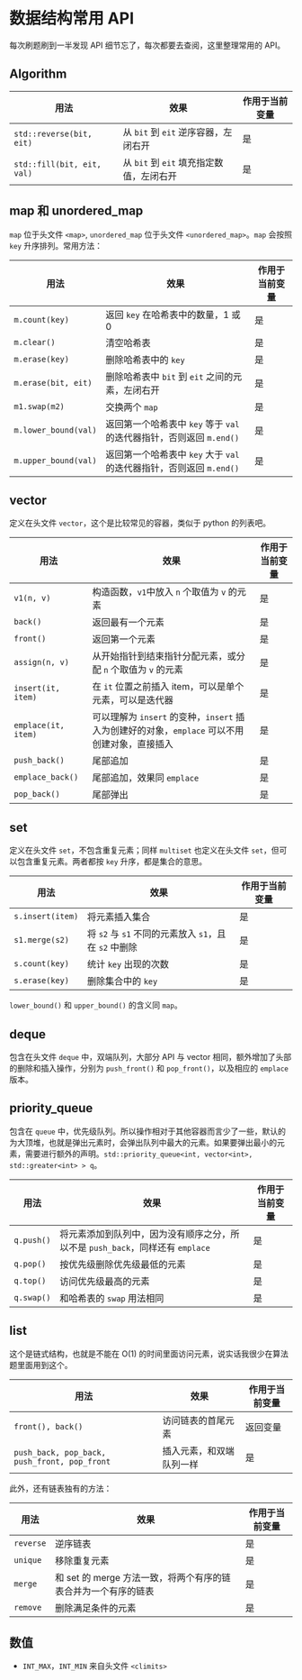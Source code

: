 # 数据结构常用 API

每次刷题刷到一半发现 API 细节忘了，每次都要去查阅，这里整理常用的 API。

## Algorithm

| 用法                       | 效果                                     | 作用于当前变量 |
| -------------------------- | ---------------------------------------- | -------------- |
| `std::reverse(bit, eit)`   | 从 `bit` 到 `eit` 逆序容器，左闭右开     | 是             |
| `std::fill(bit, eit, val)` | 从 `bit` 到 `eit` 填充指定数值，左闭右开 | 是             |

## map 和 unordered\_map

`map` 位于头文件 `<map>`, `unordered_map` 位于头文件 `<unordered_map>`。`map` 会按照 `key` 升序排列。常用方法：

| 用法                 | 效果                                                                 | 作用于当前变量 |
| -------------------- | -------------------------------------------------------------------- | -------------- |
| `m.count(key)`       | 返回 `key` 在哈希表中的数量，1 或 0                                  | 是             |
| `m.clear()`          | 清空哈希表                                                           | 是             |
| `m.erase(key)`       | 删除哈希表中的 `key`                                                 | 是             |
| `m.erase(bit, eit)`  | 删除哈希表中 `bit` 到 `eit` 之间的元素，左闭右开                     | 是             |
| `m1.swap(m2)`        | 交换两个 `map`                                                       | 是             |
| `m.lower_bound(val)` | 返回第一个哈希表中 `key` 等于 `val` 的迭代器指针，否则返回 `m.end()` | 是             |
| `m.upper_bound(val)` | 返回第一个哈希表中 `key` 大于 `val` 的迭代器指针，否则返回 `m.end()` | 是             |

## vector

定义在头文件 `vector`，这个是比较常见的容器，类似于 python 的列表吧。

| 用法                | 效果                                                                                          | 作用于当前变量 |
| ------------------- | --------------------------------------------------------------------------------------------- | -------------- |
| `v1(n, v)`          | 构造函数，`v1`中放入 `n` 个取值为 `v` 的元素                                                  | 是             |
| `back()`            | 返回最有一个元素                                                                              | 是             |
| `front()`           | 返回第一个元素                                                                                | 是             |
| `assign(n, v)`      | 从开始指针到结束指针分配元素，或分配 `n` 个取值为 `v` 的元素                                  | 是             |
| `insert(it, item)`  | 在 `it` 位置之前插入 item，可以是单个元素，可以是迭代器                                       | 是             |
| `emplace(it, item)` | 可以理解为 `insert` 的变种，`insert` 插入为创建好的对象，`emplace` 可以不用创建对象，直接插入 | 是             |
| `push_back()`       | 尾部追加                                                                                      | 是             |
| `emplace_back()`    | 尾部追加，效果同 `emplace`                                                                    | 是             |
| `pop_back()`        | 尾部弹出                                                                                      | 是             |

## set

定义在头文件 `set`，不包含重复元素；同样 `multiset` 也定义在头文件 `set`，但可以包含重复元素。两者都按 `key` 升序，都是集合的意思。

| 用法             | 效果                                                  | 作用于当前变量 |
| ---------------- | ----------------------------------------------------- | -------------- |
| `s.insert(item)` | 将元素插入集合                                        | 是             |
| `s1.merge(s2)`   | 将 `s2` 与 `s1` 不同的元素放入 `s1`，且在 `s2` 中删除 | 是             |
| `s.count(key)`   | 统计 `key` 出现的次数                                 | 是             |
| `s.erase(key)`   | 删除集合中的 `key`                                    | 是             |

`lower_bound()` 和 `upper_bound()` 的含义同 `map`。

## deque

包含在头文件 `deque` 中，双端队列，大部分 API 与 vector 相同，额外增加了头部的删除和插入操作，分别为 `push_front()` 和 `pop_front()`，以及相应的 `emplace` 版本。

## priority\_queue

包含在 `queue` 中，优先级队列。所以操作相对于其他容器而言少了一些，默认的为大顶堆，也就是弹出元素时，会弹出队列中最大的元素。如果要弹出最小的元素，需要进行额外的声明。`std::priority_queue<int, vector<int>, std::greater<int> > q`。

| 用法       | 效果                                                                           | 作用于当前变量 |
| ---------- | ------------------------------------------------------------------------------ | -------------- |
| `q.push()` | 将元素添加到队列中，因为没有顺序之分，所以不是 `push_back`，同样还有 `emplace` | 是             |
| `q.pop()`  | 按优先级删除优先级最低的元素                                                   | 是             |
| `q.top()`  | 访问优先级最高的元素                                                           | 是             |
| `q.swap()` | 和哈希表的 `swap` 用法相同                                                     | 是             |

## list

这个是链式结构，也就是不能在 O(1) 的时间里面访问元素，说实话我很少在算法题里面用到这个。

| 用法       | 效果                                                                           | 作用于当前变量 |
| ---------- | ------------------------------------------------------------------------------ | -------------- |
| `front(), back()` | 访问链表的首尾元素 | 返回变量 |
| `push_back, pop_back, push_front, pop_front` | 插入元素，和双端队列一样 | 是 |

此外，还有链表独有的方法：

| 用法       | 效果                                                                           | 作用于当前变量 |
| ---------- | ------------------------------------------------------------------------------ | -------------- |
| `reverse` | 逆序链表 | 是 |
| `unique` | 移除重复元素 | 是 |
| `merge` | 和 set 的 merge 方法一致，将两个有序的链表合并为一个有序的链表 | 是 |
| `remove` | 删除满足条件的元素 | 是 |

## 数值

- `INT_MAX`，`INT_MIN` 来自头文件 `<climits>`
